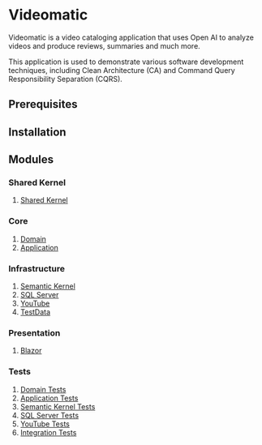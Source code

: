 # Videomatic

Videomatic is a video cataloging application that uses Open AI to analyze videos and produce 
reviews, summaries and much more.

This application is used to demonstrate various software development techniques, including 
Clean Architecture (CA) and Command Query Responsibility Separation (CQRS).

## Prerequisites

## Installation

## Modules

### Shared Kernel
1. [Shared Kernel](src/Company.SharedKernel/README.md)

### Core
1. [Domain](src/Company.Videomatic.Domain/README.md)
2. [Application](src/Company.Videomatic.Application/README.md)

### Infrastructure
1. [Semantic Kernel](src/Company.Videomatic.Infrastructure.SemanticKernel/README.md)
2. [SQL Server](src/Company.Videomatic.Infrastructure.SqlServer/README.md)
3. [YouTube](src/Company.Videomatic.Infrastructure.YouTube/README.md)
4. [TestData](src/Company.Videomatic.Infrastructure.TestData/README.md)

### Presentation
1. [Blazor](src/VideoMaticBlazorApp/README.md)	

### Tests	
1. [Domain Tests](src/Company.Videomatic.Domain.Tests/README.md)
2. [Application Tests](src/Company.Videomatic.Application.Tests/README.md)
1. [Semantic Kernel Tests](src/Company.Videomatic.Domain.Tests/README.md)
2. [SQL Server Tests](src/Company.Videomatic.Infrastructure.SqlServer.Tests/README.md)
1. [YouTube Tests](src/Company.Videomatic.Infrastructure.YouTube.Tests/README.md)
1. [Integration Tests](src/Company.Videomatic.Integration.Tests/README.md)